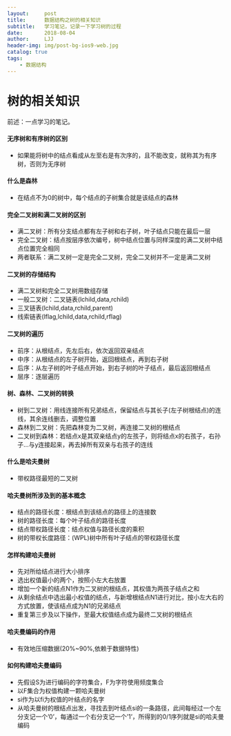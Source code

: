 ```yaml
---
layout:     post
title:      数据结构之树的相关知识
subtitle:   学习笔记，记录一下学习树的过程
date:       2018-08-04
author:     LJJ
header-img: img/post-bg-ios9-web.jpg
catalog: true
tags:
    - 数据结构
---
```


# 树的相关知识
前述：一点学习的笔记。

#### 无序树和有序树的区别
- 如果能将树中的结点看成从左至右是有次序的，且不能改变，就称其为有序树，否则为无序树

#### 什么是森林
- 在结点不为0的树中，每个结点的子树集合就是该结点的森林

#### 完全二叉树和满二叉树的区别
- 满二叉树：所有分支结点都有左子树和右子树，叶子结点只能在最后一层
- 完全二叉树：结点按层序依次编号，树中结点位置与同样深度的满二叉树中结点位置完全相同
- 两者联系：满二叉树一定是完全二叉树，完全二叉树并不一定是满二叉树

#### 二叉树的存储结构
- 满二叉树和完全二叉树用数组存储
- 一般二叉树：二叉链表(lchild,data,rchild)
- 三叉链表(lchild,data,rchild,parent)
- 线索链表(lflag,lchild,data,rchild,rflag)

#### 二叉树的遍历
- 前序：从根结点，先左后右，依次返回双亲结点
- 中序：从根结点的左子树开始，返回根结点，再到右子树
- 后序：从左子树的叶子结点开始，到右子树的叶子结点，最后返回根结点
- 层序：逐层遍历

#### 树、森林、二叉树的转换
- 树到二叉树：用线连接所有兄弟结点，保留结点与其长子(左子树根结点)的连线，其余连线删去，调整位置
- 森林到二叉树：先把森林变为二叉树，再连接二叉树的根结点
- 二叉树到森林：若结点x是其双亲结点y的左孩子，则将结点x的右孩子，右孙子...与y连接起来，再去掉所有双亲与右孩子的连线

#### 什么是哈夫曼树
- 带权路径最短的二叉树

#### 哈夫曼树所涉及到的基本概念
- 结点的路径长度：根结点到该结点的路径上的连接数
- 树的路径长度：每个叶子结点的路径长度
- 结点带权路径长度：结点权值与路径长度的乘积
- 树的带权长度路径：(WPL)树中所有叶子结点的带权路径长度

#### 怎样构建哈夫曼树
- 先对所给结点进行大小排序
- 选出权值最小的两个，按照小左大右放置
- 增加一个新的结点N1作为二叉树的根结点，其权值为两孩子结点之和
- 从剩余结点中选出最小权值的结点，与新增根结点N1进行对比，按小左大右的方式放置，使该结点成为N1的兄弟结点
- 重复第三步及以下操作，至最大权值结点成为最终二叉树的根结点

#### 哈夫曼编码的作用
- 有效地压缩数据(20%~90%,依赖于数据特性)

#### 如何构建哈夫曼编码
- 先假设S为进行编码的字符集合，F为字符使用频度集合
- 以F集合为权值构建一颗哈夫曼树
- si作为以fi为权值的叶结点的名字
- 从哈夫曼树的根结点出发，寻找去到叶结点si的一条路径，此间每经过一个左分支记一个’0’，每通过一个右分支记一个’1’，所得到的0/1序列就是si的哈夫曼编码
